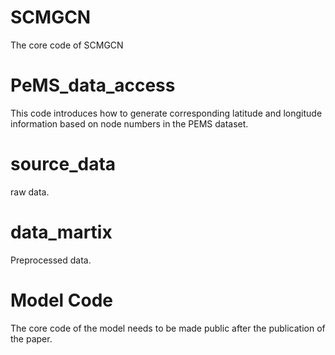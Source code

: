 # SCMGCN
The core code of SCMGCN

# PeMS_data_access
This code introduces how to generate corresponding latitude and longitude information based on node numbers in the PEMS dataset.

# source_data
raw data.

# data_martix
Preprocessed data.

# Model Code
The core code of the model needs to be made public after the publication of the paper.
